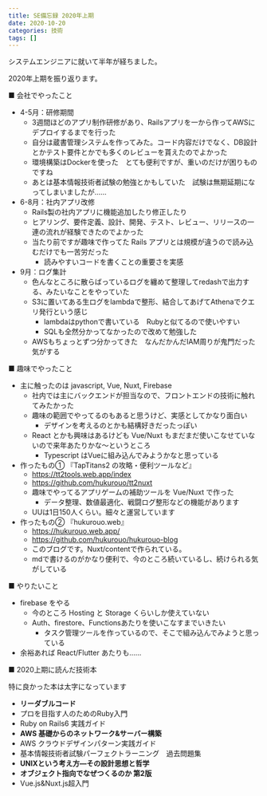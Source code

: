 ```yaml
---
title: SE備忘録 2020年上期
date: 2020-10-20
categories: 技術
tags: []
---
```

システムエンジニアに就いて半年が経ちました。

2020年上期を振り返ります。

■ 会社でやったこと
  - 4-5月：研修期間　
    - 3週間ほどのアプリ制作研修があり、Railsアプリを一から作ってAWSにデプロイするまでを行った
    - 自分は蔵書管理システムを作ってみた。コード内容だけでなく、DB設計とかテスト要件とかでも多くのレビューを貰えたのでよかった
    - 環境構築はDockerを使った　とても便利ですが、重いのだけが困りものですね
    - あとは基本情報技術者試験の勉強とかもしていた　試験は無期延期になってしまいましたが......
  - 6-8月：社内アプリ改修
    - Rails製の社内アプリに機能追加したり修正したり
    - ヒアリング、要件定義、設計、開発、テスト、レビュー、リリースの一連の流れが経験できたのでよかった
    - 当たり前ですが趣味で作ってた Rails アプリとは規模が違うので読み込むだけでも一苦労だった
      - 読みやすいコードを書くことの重要さを実感
  - 9月：ログ集計
    - 色んなところに散らばっているログを纏めて整理してredashで出力する、みたいなことをやっていた 
    - S3に置いてある生ログをlambdaで整形、結合してあげてAthenaでクエリ発行という感じ
      - lambdaはpythonで書いている　Rubyと似てるので使いやすい
      - SQLも全然分かってなかったので改めて勉強した
    - AWSもちょっとずつ分かってきた　なんだかんだIAM周りが鬼門だった気がする

■ 趣味でやったこと
- 主に触ったのは javascript, Vue, Nuxt, Firebase
  - 社内では主にバックエンドが担当なので、フロントエンドの技術に触れてみたかった
  - 趣味の範囲でやってるのもあると思うけど、実感としてかなり面白い
    - デザインを考えるのとかも結構好きだったっぽい
  - React とかも興味はあるけども Vue/Nuxt もまだまだ使いこなせていないので来年あたりかな～というところ
    - Typescript はVueに組み込んでみようかなと思っている
- 作ったもの① 『TapTitans2 の攻略・便利ツールなど』
  - https://tt2tools.web.app/index
  - https://github.com/hukurouo/tt2nuxt
  - 趣味でやってるアプリゲームの補助ツールを Vue/Nuxt で作った
    - データ整理、数値最適化、戦闘ログ整形などの機能があります
  - UUは1日150人くらい。細々と運営しています
- 作ったもの② 『hukurouo.web』
  - https://hukurouo.web.app/
  - https://github.com/hukurouo/hukurouo-blog
  - このブログです。Nuxt/contentで作られている。
  - mdで書けるのがかなり便利で、今のところ続いているし、続けられる気がしている

■ やりたいこと
- firebase をやる
  - 今のところ Hosting と Storage くらいしか使えていない
  - Auth、firestore、Functionsあたりを使いこなすまでいきたい
    - タスク管理ツールを作っているので、そこで組み込んでみようと思っている
- 余裕あれば React/Flutter あたりも......

■ 2020上期に読んだ技術本

特に良かった本は太字になっています
- **リーダブルコード**
- プロを目指す人のためのRuby入門
- Ruby on Rails6 実践ガイド
- **AWS 基礎からのネットワーク&サーバー構築**
- AWS クラウドデザインパターン実践ガイド
- 基本情報技術者試験パーフェクトラーニング　過去問題集
- **UNIXという考え方―その設計思想と哲学**
- **オブジェクト指向でなぜつくるのか 第2版**
- Vue.js&Nuxt.js超入門